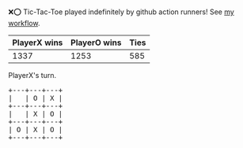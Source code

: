 :x::o: Tic-Tac-Toe played indefinitely by github action runners! See [my workflow](.github/workflows/play.yaml).

|PlayerX wins|PlayerO wins|Ties|
|-|-|-|
|1337|1253|585|

PlayerX's turn.

<pre>
+---+---+---+
|   | O | X |
+---+---+---+
|   | X | O |
+---+---+---+
| O | X | O |
+---+---+---+
</pre>